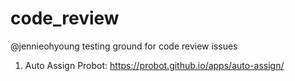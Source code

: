 # code_review

@jennieohyoung testing ground for code review issues
1. Auto Assign Probot: https://probot.github.io/apps/auto-assign/

